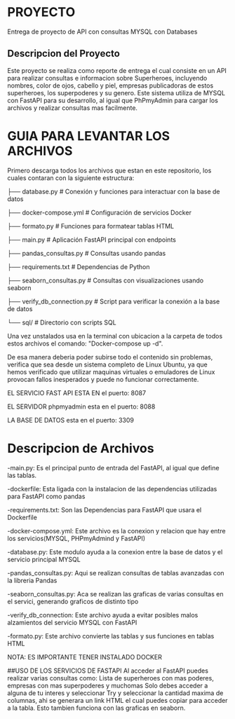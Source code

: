 # PROYECTO
Entrega de proyecto de API con consultas MYSQL con Databases

## Descripcion del Proyecto

Este proyecto se realiza como reporte de entrega el cual consiste en un API para realizar consultas e informacion sobre Superheroes, incluyendo nombres, color de ojos, cabello y piel, empresas publicadoras de estos superheroes, los superpoderes y su genero. Este sistema utiliza de MYSQL con FastAPI para su desarrollo, al igual que PhPmyAdmin para cargar los archivos y realizar consultas mas facilmente.

# GUIA PARA LEVANTAR LOS ARCHIVOS

Primero descarga todos los archivos que estan en este repositorio, los cuales contaran con la siguiente estructura:

├── database.py              # Conexión y funciones para interactuar con la base de datos

├── docker-compose.yml       # Configuración de servicios Docker

├── formato.py               # Funciones para formatear tablas HTML

├── main.py                  # Aplicación FastAPI principal con endpoints

├── pandas_consultas.py      # Consultas usando pandas

├── requirements.txt         # Dependencias de Python

├── seaborn_consultas.py     # Consultas con visualizaciones usando seaborn

├── verify_db_connection.py  # Script para verificar la conexión a la base de datos

└── sql/                     # Directorio con scripts SQL
    
Una vez unstalados usa en la terminal con ubicacion a la carpeta de todos estos archivos el comando: "Docker-compose up -d".

De esa manera deberia poder subirse todo el contenido sin problemas, verifica que sea desde un sistema completo de Linux Ubuntu, ya que hemos verificado que utilizar maquinas virtuales o emuladores de Linux provocan fallos inesperados y puede no funcionar correctamente.

EL SERVICIO FAST API ESTA EN el puerto: 8087

EL SERVIDOR phpmyadmin esta en el puerto: 8088

LA BASE DE DATOS esta en el puerto: 3309

# Descripcion de Archivos

-main.py: Es el principal punto de entrada del FastAPI, al igual que define las tablas.

-dockerfile: Esta ligada con la instalacion de las dependencias utilizadas para FastAPI como pandas

-requirements.txt: Son las Dependencias para FastAPI que usara el Dockerfile

-docker-compose.yml: Este archivo es la conexion y relacion que hay entre los servicios(MYSQL, PHPmyAdmind y FastAPI)

-database.py: Este modulo ayuda a la conexion entre la base de datos y el servicio principal MYSQL

-pandas_consultas.py: Aqui se realizan consultas de tablas avanzadas con la libreria Pandas

-seaborn_consultas.py: Aca se realizan las graficas de varias consultas en el servici, generando graficos de distinto tipo

-verify_db_connection: Este archivo ayuda a evitar posibles malos alzamientos del servicio MYSQL con FastAPI

-formato.py: Este archivo convierte las tablas y sus funciones en tablas HTML

NOTA: ES IMPORTANTE TENER INSTALADO DOCKER

##USO DE LOS SERVICIOS DE FASTAPI
Al acceder al FastAPI puedes realizar varias consultas como: Lista de superheroes con mas poderes, empresas con mas superpoderes y muchomas
Solo debes acceder a alguna de tu interes y seleccionar Try y seleccionar la cantidad maxima de columnas, ahi se generara un link HTML el cual puedes copiar para acceder a la tabla.
Esto tambien funciona con las graficas en seaborn.

